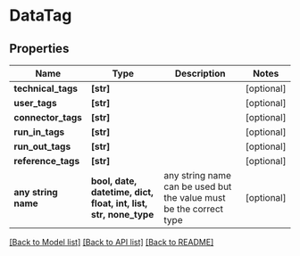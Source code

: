 # DataTag


## Properties
Name | Type | Description | Notes
------------ | ------------- | ------------- | -------------
**technical_tags** | **[str]** |  | [optional] 
**user_tags** | **[str]** |  | [optional] 
**connector_tags** | **[str]** |  | [optional] 
**run_in_tags** | **[str]** |  | [optional] 
**run_out_tags** | **[str]** |  | [optional] 
**reference_tags** | **[str]** |  | [optional] 
**any string name** | **bool, date, datetime, dict, float, int, list, str, none_type** | any string name can be used but the value must be the correct type | [optional]

[[Back to Model list]](../README.md#documentation-for-models) [[Back to API list]](../README.md#documentation-for-api-endpoints) [[Back to README]](../README.md)


